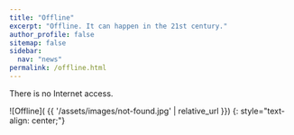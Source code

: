 ```yaml
---
title: "Offline"
excerpt: "Offline. It can happen in the 21st century."
author_profile: false
sitemap: false
sidebar:
  nav: "news"
permalink: /offline.html
---
```


There is no Internet access.

![Offline]( {{ '/assets/images/not-found.jpg' | relative_url }})
{: style="text-align: center;"}
